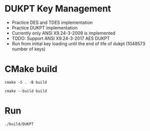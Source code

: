 # DUKPT Key Management
  * Practice DES and TDES implementation  
  * Practice DUKPT implementation  
  * Currently only ANSI X9.24-3-2009 is implemented
  * TODO: Support ANSI X9.24-3-2017 AES DUKPT
  * Run from initial key loading until the end of life of dukpt (1048573 number of keys)
  
# CMake build
```cmake -S . -B build```

```cmake --build build```

# Run
```./build/DUKPT```

